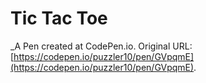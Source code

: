# Tic Tac Toe
 _A Pen created at CodePen.io. Original URL: [https://codepen.io/puzzler10/pen/GVpqmE](https://codepen.io/puzzler10/pen/GVpqmE).

 